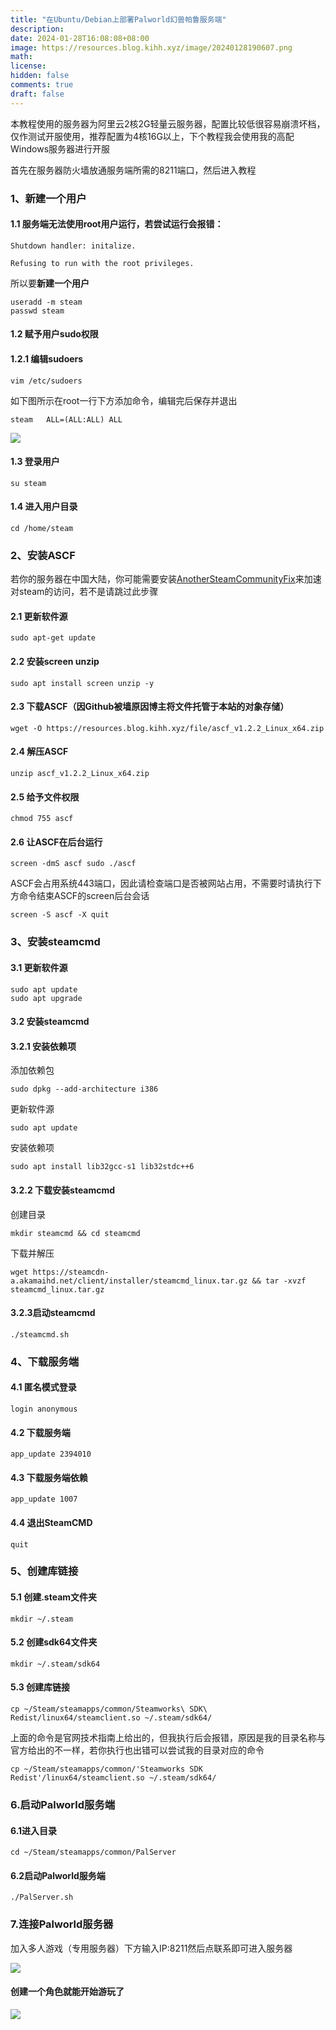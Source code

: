 ```yaml
---
title: "在Ubuntu/Debian上部署Palworld幻兽帕鲁服务端"
description: 
date: 2024-01-28T16:08:08+08:00
image: https://resources.blog.kihh.xyz/image/20240128190607.png
math: 
license: 
hidden: false
comments: true
draft: false
---
```


本教程使用的服务器为阿里云2核2G轻量云服务器，配置比较低很容易崩溃坏档，仅作测试开服使用，推荐配置为4核16G以上，下个教程我会使用我的高配Windows服务器进行开服

首先在服务器防火墙放通服务端所需的8211端口，然后进入教程

### 1、新建一个用户

#### 1.1 服务端无法使用root用户运行，若尝试运行会报错：

`Shutdown handler: initalize.`

`Refusing to run with the root privileges.`

所以要**新建一个用户**

```shell
useradd -m steam
passwd steam
```

#### 1.2 赋予用户sudo权限

#### 1.2.1 编辑sudoers

```shell
vim /etc/sudoers
```

如下图所示在root一行下方添加命令，编辑完后保存并退出

```shell
steam	ALL=(ALL:ALL) ALL
```

![](https://resources.blog.kihh.xyz/image/20240128170425.png)

#### 1.3 登录用户

```shell
su steam
```

#### 1.4 进入用户目录

```shell
cd /home/steam
```

### 2、安装ASCF

若你的服务器在中国大陆，你可能需要安装[AnotherSteamCommunityFix](https://github.com/makazeu/AnotherSteamCommunityFix)来加速对steam的访问，若不是请跳过此步骤

#### 2.1 更新软件源

```shell
sudo apt-get update
```

#### 2.2 安装screen unzip

```shell
sudo apt install screen unzip -y
```

#### 2.3 下载ASCF（因Github被墙原因博主将文件托管于本站的对象存储）

```shell
wget -O https://resources.blog.kihh.xyz/file/ascf_v1.2.2_Linux_x64.zip 
```

#### 2.4 解压ASCF

```shell
unzip ascf_v1.2.2_Linux_x64.zip
```

#### 2.5 给予文件权限

```shell
chmod 755 ascf
```

#### 2.6 让ASCF在后台运行

```shell
screen -dmS ascf sudo ./ascf
```

ASCF会占用系统443端口，因此请检查端口是否被网站占用，不需要时请执行下方命令结束ASCF的screen后台会话

```shell
screen -S ascf -X quit
```

### 3、安装steamcmd

#### 3.1 更新软件源

```shell
sudo apt update
sudo apt upgrade
```

#### 3.2 安装steamcmd

#### 3.2.1 安装依赖项

添加依赖包

```shell
sudo dpkg --add-architecture i386
```

更新软件源

```shell
sudo apt update
```

安装依赖项

```shell
sudo apt install lib32gcc-s1 lib32stdc++6
```

#### 3.2.2 下载安装steamcmd

创建目录

```shell
mkdir steamcmd && cd steamcmd
```

下载并解压

```shell
wget https://steamcdn-a.akamaihd.net/client/installer/steamcmd_linux.tar.gz && tar -xvzf steamcmd_linux.tar.gz
```

#### 3.2.3启动steamcmd

```shell
./steamcmd.sh
```

### 4、下载服务端

#### 4.1 匿名模式登录

```shell
login anonymous
```

#### 4.2 下载服务端

```shell
app_update 2394010
```

#### 4.3 下载服务端依赖

```shell
app_update 1007
```

#### 4.4 退出SteamCMD

```shell
quit
```

### 5、创建库链接

#### 5.1 创建.steam文件夹

```shell
mkdir ~/.steam
```

#### 5.2 创建sdk64文件夹

```shell
mkdir ~/.steam/sdk64
```

#### 5.3 创建库链接

```shell
cp ~/Steam/steamapps/common/Steamworks\ SDK\ Redist/linux64/steamclient.so ~/.steam/sdk64/
```

上面的命令是官网技术指南上给出的，但我执行后会报错，原因是我的目录名称与官方给出的不一样，若你执行也出错可以尝试我的目录对应的命令

```shell
cp ~/Steam/steamapps/common/'Steamworks SDK Redist'/linux64/steamclient.so ~/.steam/sdk64/
```

### 6.启动Palworld服务端

#### 6.1进入目录

```shell
cd ~/Steam/steamapps/common/PalServer
```

#### 6.2启动Palworld服务端

```shell
./PalServer.sh
```

### 7.连接Palworld服务器

加入多人游戏（专用服务器）下方输入IP:8211然后点联系即可进入服务器

![](https://resources.blog.kihh.xyz/image/20240128184236.png)

#### 创建一个角色就能开始游玩了

![](https://resources.blog.kihh.xyz/image/20240128183159.png)